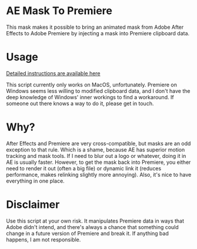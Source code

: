 # AE Mask To Premiere

This mask makes it possible to bring an animated mask from Adobe After Effects to Adobe Premiere by injecting a mask into Premiere clipboard data.

# Usage
[Detailed instructions are available here](Instructions/README.MD)

This script currently only works on MacOS, unfortunately. Premiere on Windows seems less willing to modified clipboard data, and I don't have the deep knowledge of Windows' inner workings to find a workaround. If someone out there knows a way to do it, please get in touch.  

# Why?
After Effects and Premiere are very cross-compatible, but masks are an odd exception to that rule. Which is a shame, because AE has superior motion tracking and mask tools. If I need to blur out a logo or whatever, doing it in AE is usually faster. However, to get the mask back into Premiere, you either need to render it out (often a big file) or dynamic link it (reduces performance, makes relinking slightly more annoying). Also, it's nice to have everything in one place.    

# Disclaimer
Use this script at your own risk. It manipulates Premiere data in ways that Adobe didn't intend, and there's always a chance that something could change in a future version of Premiere and break it. If anything bad happens, I am not responsible.